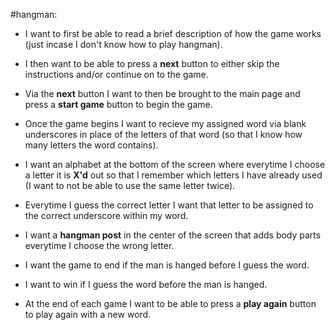 
#hangman:

* I want to first be able to read a brief description of how the game works (just incase I don't know how to play hangman).
 
* I then want to be able to press a **next** button to either skip the instructions and/or continue on to the game.
* Via the **next** button I want to then be brought to the main page and press a **start game** button to begin the game.

* Once the game begins I want to recieve my assigned word via blank underscores in place of the letters of that word (so that I know how many letters the word contains).

* I want an alphabet at the bottom of the screen where everytime I choose a letter it is **X'd** out so that I remember which letters I have already used (I want to not be able to use the same letter twice).

* Everytime I guess the correct letter I want that letter to be assigned to the correct underscore within my word.

* I want a **hangman post** in the center of the screen that adds body parts everytime I choose the wrong letter.


* I want the game to end if the man is hanged before I guess the word.

* I want to win if I guess the word before the man is hanged.

* At the end of each game I want to be able to press a **play again** button to play again with a new word.